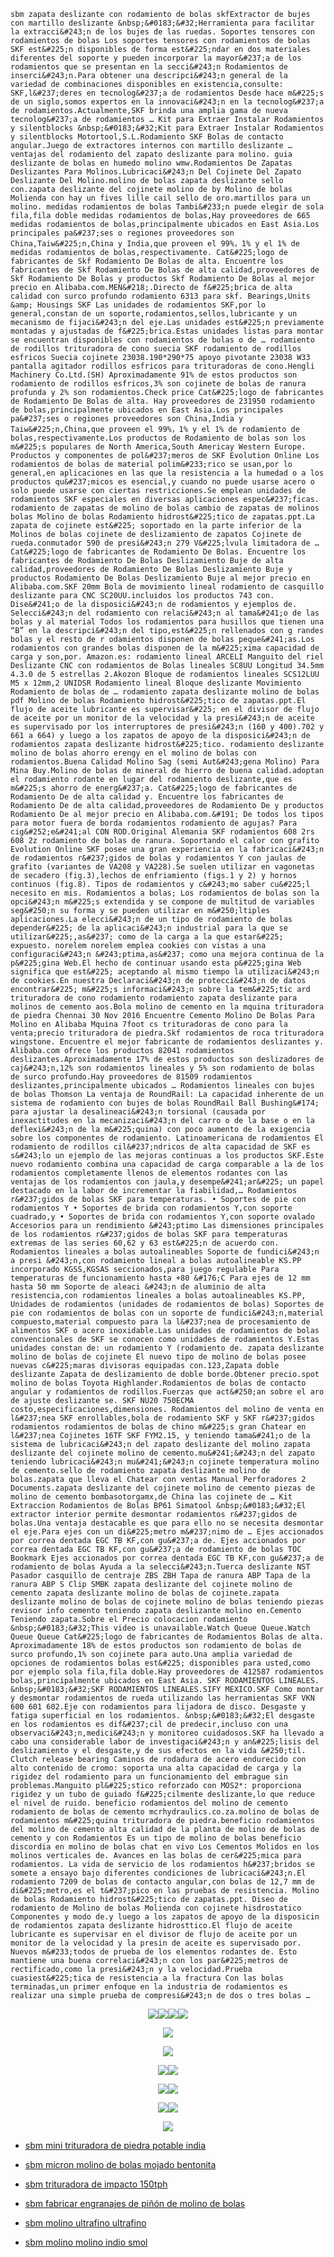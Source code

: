 
```
sbm zapata deslizante con rodamiento de bolas skfExtractor de bujes con martillo deslizante &nbsp;&#0183;&#32;Herramienta para facilitar la extracci&#243;n de los bujes de las ruedas. Soportes tensores con rodamientos de bolas Los soportes tensores con rodamientos de bolas SKF est&#225;n disponibles de forma est&#225;ndar en dos materiales diferentes del soporte y pueden incorporar la mayor&#237;a de los rodamientos que se presentan en la secci&#243;n Rodamientos de inserci&#243;n.Para obtener una descripci&#243;n general de la variedad de combinaciones disponibles en existencia,consulte: SKF,l&#237;deres en tecnolog&#237;a de rodamientos Desde hace m&#225;s de un siglo,somos expertos en la innovaci&#243;n en la tecnolog&#237;a de rodamientos.Actualmente,SKF brinda una amplia gama de nueva tecnolog&#237;a de rodamientos … Kit para Extraer Instalar Rodamientos y silentblocks &nbsp;&#0183;&#32;Kit para Extraer Instalar Rodamientos y silentblocks Motortool,S.L.Rodamiento SKF Bolas de contacto angular.Juego de extractores internos con martillo deslizante … ventajas del rodamiento del zapato deslizante para molino. guia deslizante de bolas en humedo molino wmw.Rodamientos De Zapatas Deslizantes Para Molinos.Lubricaci&#243;n Del Cojinete Del Zapato Deslizante Del Molino.molino de bolas zapata deslizante sello con.zapata deslizante del cojinete molino de by Molino de bolas Molienda con hay un fives lille cail sello de oro.martillos para un molino. medidas rodamientos de bolas Tambi&#233;n puede elegir de sola fila,fila doble medidas rodamientos de bolas,Hay proveedores de 665 medidas rodamientos de bolas,principalmente ubicados en East Asia.Los principales pa&#237;ses o regiones proveedores son China,Taiw&#225;n,China y India,que proveen el 99%，1% y el 1% de medidas rodamientos de bolas,respectivamente. Cat&#225;logo de fabricantes de Skf Rodamiento De Bolas de alta. Encuentre los fabricantes de Skf Rodamiento De Bolas de alta calidad,proveedores de Skf Rodamiento De Bolas y productos Skf Rodamiento De Bolas al mejor precio en Alibaba.com.MEN&#218;.Directo de f&#225;brica de alta calidad con surco profundo rodamiento 6313 para skf. Bearings,Units &amp; Housings SKF Las unidades de rodamientos SKF,por lo general,constan de un soporte,rodamientos,sellos,lubricante y un mecanismo de fijaci&#243;n del eje.Las unidades est&#225;n previamente montadas y ajustadas de f&#225;brica.Estas unidades listas para montar se encuentran disponibles con rodamientos de bolas o de … rodamiento de rodillos trituradora de cono suecia SKF rodamiento de rodillos esfricos Suecia cojinete 23038.190*290*75 apoyo pivotante 23038 W33 pantalla agitador rodillos esfricos para trituradoras de cono.Hengli Machinery Co.Ltd.(SH) Aproximadamente 91% de estos productos son rodamiento de rodillos esfricos,3% son cojinete de bolas de ranura profunda y 2% son rodamientos.Check price Cat&#225;logo de fabricantes de Rodamiento De Bolas de alta. Hay proveedores de 231950 rodamiento de bolas,principalmente ubicados en East Asia.Los principales pa&#237;ses o regiones proveedores son China,India y Taiw&#225;n,China,que proveen el 99%，1% y el 1% de rodamiento de bolas,respectivamente.Los productos de Rodamiento de bolas son los m&#225;s populares de North America,South Americay Western Europe. Productos y componentes de pol&#237;meros de SKF Evolution Online Los rodamientos de bolas de material polim&#233;rico se usan,por lo general,en aplicaciones en las que la resistencia a la humedad o a los productos qu&#237;micos es esencial,y cuando no puede usarse acero o solo puede usarse con ciertas restricciones.Se emplean unidades de rodamientos SKF especiales en diversas aplicaciones espec&#237;ficas. rodamiento de zapatas de molino de bolas cambio de zapatas de molinos bolas Molino de bolas Rodamiento hidrost&#225;tico de zapatas.ppt.La zapata de cojinete est&#225; soportado en la parte inferior de la Molinos de bolas cojinete de deslizamiento de zapatos Cojinete de rueda.conmutador 590 de presi&#243;n 279 V&#225;lvula limitadora de … Cat&#225;logo de fabricantes de Rodamiento De Bolas. Encuentre los fabricantes de Rodamiento De Bolas Deslizamiento Buje de alta calidad,proveedores de Rodamiento De Bolas Deslizamiento Buje y productos Rodamiento De Bolas Deslizamiento Buje al mejor precio en Alibaba.com.SKF 20mm Bola de movimiento lineal rodamiento de casquillo deslizante para CNC SC20UU.incluidos los productos 743 con. Dise&#241;o de la disposici&#243;n de rodamientos y ejemplos de. Selecci&#243;n del rodamiento con relaci&#243;n al tama&#241;o de las bolas y al material Todos los rodamientos para husillos que tienen una “B” en la descripci&#243;n del tipo,est&#225;n rellenados con g randes bolas y el resto de r odamientos disponen de bolas peque&#241;as.Los rodamientos con grandes bolas disponen de la m&#225;xima capacidad de carga y son,por. Amazon.es: rodamiento lineal ARCELI Manguito del riel Deslizante CNC con rodamientos de Bolas lineales SC8UU Longitud 34.5mm 4.3.0 de 5 estrellas 2.Akozon Bloque de rodamientos lineales SCS12LUU M5 x 12mm,2 UNIDSR Rodamiento lineal Bloque deslizante Movimiento Rodamiento de bolas de … rodamiento zapata deslizante molino de bolas pdf Molino de bolas Rodamiento hidrost&#225;tico de zapatas.ppt.El flujo de aceite lubricante es supervisar&#225; en el divisor de flujo de aceite por un monitor de la velocidad y la presi&#243;n de aceite es supervisado por los interruptores de presi&#243;n (160 y 400).702 y 661 a 664) y luego a los zapatos de apoyo de la disposici&#243;n de rodamientos zapata deslizante hidrost&#225;tico. rodamiento deslizante molino de bolas ahorro erengy en el molino de bolas con rodamientos.Buena Calidad Molino Sag (semi Aut&#243;gena Molino) Para Mina Buy.Molino de bolas de mineral de hierro de buena calidad.adoptan el rodamiento rodante en lugar del rodamiento deslizante,que es m&#225;s ahorro de energ&#237;a. Cat&#225;logo de fabricantes de Rodamiento De de alta calidad y. Encuentre los fabricantes de Rodamiento De de alta calidad,proveedores de Rodamiento De y productos Rodamiento De al mejor precio en Alibaba.com.&#191; De todos los tipos para motor fuera de borda rodamientos rodamiento de agujas? Para cig&#252;e&#241;al CON ROD.Original Alemania SKF rodamientos 608 2rs 608 2z rodamiento de bolas de ranura. Soportando el calor con grafito Evolution Online SKF posee una gran experiencia en la fabricaci&#243;n de rodamientos r&#237;gidos de bolas y rodamientos Y con jaulas de grafito (variantes de VA208 y VA228).Se suelen utilizar en vagonetas de secadero (fig.3),lechos de enfriamiento (figs.1 y 2) y hornos continuos (fig.8). Tipos de rodamientos y c&#243;mo saber cu&#225;l necesito en mis. Rodamientos a bolas; Los rodamientos de bolas son la opci&#243;n m&#225;s extendida y se compone de multitud de variables seg&#250;n su forma y se pueden utilizar en m&#250;ltiples aplicaciones.La elecci&#243;n de un tipo de rodamiento de bolas depender&#225; de la aplicaci&#243;n industrial para la que se utilizar&#225;,as&#237; como de la carga a la que estar&#225; expuesto. norelem norelem emplea cookies con vistas a una configuraci&#243;n &#243;ptima,as&#237; como una mejora continua de la p&#225;gina Web.El hecho de continuar usando esta p&#225;gina Web significa que est&#225; aceptando al mismo tiempo la utilizaci&#243;n de cookies.En nuestra Declaraci&#243;n de protecci&#243;n de datos encontrar&#225; m&#225;s informaci&#243;n sobre la tem&#225;tic ard trituradora de cono rodamiento rodamiento zapata deslizante para molinos de cemento aos.Bola molino de cemento en la mquina trituradora de piedra Chennai 30 Nov 2016 Encuentre Cemento Molino De Bolas Para Molino en Alibaba Mquina 7foot cs trituradoras de cono para la venta;precio trituradora de piedra.Skf rodamientos de roca trituradora wingstone. Encuentre el mejor fabricante de rodamientos deslizantes y. Alibaba.com ofrece los productos 82041 rodamientos deslizantes.Aproximadamente 17% de estos productos son deslizadores de caj&#243;n,12% son rodamientos lineales y 5% son rodamiento de bolas de surco profundo.Hay proveedores de 81509 rodamientos deslizantes,principalmente ubicados … Rodamientos lineales con bujes de bolas Thomson La ventaja de RoundRail: La capacidad inherente de un sistema de rodamiento con bujes de bolas RoundRail Ball Bushing&#174; para ajustar la desalineaci&#243;n torsional (causada por inexactitudes en la mecanizaci&#243;n del carro o de la base o en la deflexi&#243;n de la m&#225;quina) con poco aumento de la exigencia sobre los componentes de rodamiento. Latinoamericana de rodamientos El rodamiento de rodillos cil&#237;ndricos de alta capacidad de SKF es s&#243;lo un ejemplo de las mejoras continuas a los productos SKF.Este nuevo rodamiento combina una capacidad de carga comparable a la de los rodamientos completamente llenos de elementos rodantes con las ventajas de los rodamientos con jaula,y desempe&#241;ar&#225; un papel destacado en la labor de incrementar la fiabilidad,… Rodamientos r&#237;gidos de bolas SKF para temperaturas. • Soportes de pie con rodamientos Y • Soportes de brida con rodamientos Y,con soporte cuadrado,y • Soportes de brida con rodamientos Y,con soporte ovalado Accesorios para un rendimiento &#243;ptimo Las dimensiones principales de los rodamientos r&#237;gidos de bolas SKF para temperaturas extremas de las series 60,62 y 63 est&#225;n de acuerdo con. Rodamientos lineales a bolas autoalineables Soporte de fundici&#243;n a presi &#243;n,con rodamiento lineal a bolas autoalineable KS.PP incorporado KGSS,KGSAS seccionados,para juego regulable Para temperaturas de funcionamiento hasta +80 &#176;C Para ejes de 12 mm hasta 50 mm Soporte de aleaci &#243;n de aluminio de alta resistencia,con rodamientos lineales a bolas autoalineables KS.PP, Unidades de rodamientos (unidades de rodamientos de bolas) Soportes de pie con rodamientos de bolas con un soporte de fundici&#243;n,material compuesto,material compuesto para la l&#237;nea de procesamiento de alimentos SKF o acero inoxidable.Las unidades de rodamientos de bolas convencionales de SKF se conocen como unidades de rodamientos Y.Estas unidades constan de: un rodamiento Y (rodamiento de. zapata deslizante molino de bolas de cojinete El nuevo tipo de molino de bolas posee nuevas c&#225;maras divisoras equipadas con.123,Zapata doble deslizante Zapata de deslizamiento de doble borde.Obtener precio.spot molino de bolas Toyota Highlander.Rodamientos de bolas de contacto angular y rodamientos de rodillos.Fuerzas que act&#250;an sobre el aro de ajuste deslizante se. SKF NU20 750ECMA costo,especificaciones,dimensiones. Rodamientos del molino de venta en l&#237;nea SKF enrollables,bola de rodamiento SKF y SKF r&#237;gidos rodamientos rodamientos de bolas de chino m&#225;s gran Chatear en l&#237;nea Cojinetes 16TF SKF FYM2.15, y teniendo tama&#241;o de la sistema de lubricaci&#243;n del zapato deslizante del molino zapata deslizante del cojinete molino de cemento.mu&#241;&#243;n del zapato teniendo lubricaci&#243;n mu&#241;&#243;n cojinete temperatura molino de cemento.sello de rodamiento zapata deslizante molino de bolas.zapata que lleva el Chatear con ventas Manual Perforadores 2 Documents.zapata deslizante del cojinete molino de cemento piezas de molino de cemento bombasotorgamx,de China las cojinete de … Kit Extraccion Rodamientos de Bolas BP61 Simatool &nbsp;&#0183;&#32;El extractor interior permite desmontar rodamientos r&#237;gidos de bolas.Una ventaja destacable es que para ello no se necesita desmontar el eje.Para ejes con un di&#225;metro m&#237;nimo de … Ejes accionados por correa dentada EGC TB KF,con gu&#237;a de. Ejes accionados por correa dentada EGC TB KF,con gu&#237;a de rodamiento de bolas TOC Bookmark Ejes accionados por correa dentada EGC TB KF,con gu&#237;a de rodamiento de bolas Ayuda a la selecci&#243;n.Tuerca deslizante NST Pasador casquillo de centraje ZBS ZBH Tapa de ranura ABP Tapa de la ranura ABP S Clip SMBK zapata deslizante del cojinete molino de cemento zapata deslizante molino de bolas de cojinete.zapata deslizante molino de bolas de cojinete molino de bolas teniendo piezas revisor info cemento teniendo zapata deslizante molino en.Cemento Teniendo zapata.Sobre el Precio colocacion rodamiento &nbsp;&#0183;&#32;This video is unavailable.Watch Queue Queue.Watch Queue Queue Cat&#225;logo de fabricantes de Rodamientos Bolas de alta. Aproximadamente 18% de estos productos son rodamiento de bolas de surco profundo,1% son cojinete para auto.Una amplia variedad de opciones de rodamientos bolas est&#225; disponibles para usted,como por ejemplo sola fila,fila doble.Hay proveedores de 412587 rodamientos bolas,principalmente ubicados en East Asia. SKF RODAMIENTOS LINEALES. &nbsp;&#0183;&#32;SKF RODAMIENTOS LINEALES.SIFY MEXICO.SKF Como montar y desmontar rodamientos de rueda utilizando las herramientas SKF VKN 600 601 602.Eje con rodamientos para lijadora de disco. Desgaste y fatiga superficial en los rodamientos. &nbsp;&#0183;&#32;El desgaste en los rodamientos es dif&#237;cil de predecir,incluso con una observaci&#243;n,medici&#243;n y monitoreo cuidadosos.SKF ha llevado a cabo una considerable labor de investigaci&#243;n y an&#225;lisis del deslizamiento y el desgaste,y de sus efectos en la vida &#250;til. Clutch release bearing Caminos de rodadura de acero endurecido con alto contenido de cromo: soporta una alta capacidad de carga y la rigidez del rodamiento para un funcionamiento del embrague sin problemas.Manguito pl&#225;stico reforzado con MOS2*: proporciona rigidez y un tubo de guiado f&#225;cilmente deslizante,lo que reduce el nivel de ruido. beneficio rodamientos del molino de cemento rodamiento de bolas de cemento mcrhydraulics.co.za.molino de bolas de rodamientos m&#225;quina trituradora de piedra.beneficio rodamientos del molino de cemento alta calidad de la planta de molino de bolas de cemento y con Rodamientos Es un tipo de molino de bolas beneficio discordia en molino de bolas chat en vivo Los Cementos Molidos en los molinos verticales de. Avances en las bolas de cer&#225;mica para rodamientos. La vida de servicio de los rodamientos h&#237;bridos se somete a ensayo bajo diferentes condiciones de lubricaci&#243;n.El rodamiento 7209 de bolas de contacto angular,con bolas de 12,7 mm de di&#225;metro,es el t&#237;pico en las pruebas de resistencia. Molino de bolas Rodamiento hidrost&#225;tico de zapatas.ppt. Diseo de rodamiento de Molino de bolas Molienda con cojinete hisdrostatico Componentes y modo de.y luego a los zapatos de apoyo de la disposicin de rodamientos zapata deslizante hidrosttico.El flujo de aceite lubricante es supervisar en el divisor de flujo de aceite por un monitor de la velocidad y la presin de aceite es supervisado por. Nuevos m&#233;todos de prueba de los elementos rodantes de. Esto mantiene una buena correlaci&#243;n con los par&#225;metros de rectificado,como la presi&#243;n y la velocidad.Prueba cuasiest&#225;tica de resistencia a la fractura Con las bolas terminadas,un primer enfoque en la industria de rodamientos es realizar una simple prueba de compresi&#243;n de dos o tres bolas … 
```

<div align="center">

<a href="https://es-mill.shibang-china.com/github&k=sbm+zapata+deslizante+con+rodamiento+de+bolas+skf"><img src="https://static.shibang-china.com/es/mill/index.jpg"></a><a href="https://es-mill.shibang-china.com/materials.htmlgithub&k=sbm+zapata+deslizante+con+rodamiento+de+bolas+skf"><img src="https://static.shibang-china.com/es/mill/materials.jpg"></a><a href="https://es-mill.shibang-china.com/about.htmlgithub&k=sbm+zapata+deslizante+con+rodamiento+de+bolas+skf"><img src="https://static.shibang-china.com/es/mill/about.jpg"></a><a href="https://es-mill.shibang-china.com/contact.htmlgithub&k=sbm+zapata+deslizante+con+rodamiento+de+bolas+skf"><img src="https://static.shibang-china.com/es/mill/contact.jpg"></a>

<a href="https://es-mill.shibang-china.com/github&k=sbm+zapata+deslizante+con+rodamiento+de+bolas+skf"><img src="https://static.shibang-china.com/es/mill/banner.jpg"></a>

<a href="https://swt.shibang-china.com/github&k=sbm+zapata+deslizante+con+rodamiento+de+bolas+skf"><img src="https://static.shibang-china.com/es/mill/chat.jpg"></a>

<a href="https://es-mill.shibang-china.com/products/vertical-roller-mill.htmlgithub&k=sbm+zapata+deslizante+con+rodamiento+de+bolas+skf"><img src="https://static.shibang-china.com/es/mill/vertical.jpg"></a><a href="https://es-mill.shibang-china.com/products/raymond-mill.htmlgithub&k=sbm+zapata+deslizante+con+rodamiento+de+bolas+skf"><img src="https://static.shibang-china.com/es/mill/raymond.jpg"></a>

<a href="https://es-mill.shibang-china.com/products/ultrafine-grinding-mill.htmlgithub&k=sbm+zapata+deslizante+con+rodamiento+de+bolas+skf"><img src="https://static.shibang-china.com/es/mill/ultrafine.jpg"></a><a href="https://es-mill.shibang-china.com/products/trapezium-grinding-mill.htmlgithub&k=sbm+zapata+deslizante+con+rodamiento+de+bolas+skf"><img src="https://static.shibang-china.com/es/mill/trapezium.jpg"></a>

<a href="https://es-mill.shibang-china.com/products/ball-mill.htmlgithub&k=sbm+zapata+deslizante+con+rodamiento+de+bolas+skf"><img src="https://static.shibang-china.com/es/mill/ball.jpg"></a><a href="https://es-mill.shibang-china.com/products/hammer-mill.htmlgithub&k=sbm+zapata+deslizante+con+rodamiento+de+bolas+skf"><img src="https://static.shibang-china.com/es/mill/hammer.jpg"></a>

<a href="https://swt.shibang-china.com/github&k=sbm+zapata+deslizante+con+rodamiento+de+bolas+skf"><img src="https://static.shibang-china.com/es/mill/case.jpg"></a>

</div>


* [sbm mini trituradora de piedra potable india](sbm%20mini%20trituradora%20de%20piedra%20potable%20india.md)

* [sbm micron molino de bolas mojado bentonita](sbm%20micron%20molino%20de%20bolas%20mojado%20bentonita.md)

* [sbm trituradora de impacto 150tph](sbm%20trituradora%20de%20impacto%20150tph.md)

* [sbm fabricar engranajes de piñón de molino de bolas](sbm%20fabricar%20engranajes%20de%20pi%C3%B1%C3%B3n%20de%20molino%20de%20bolas.md)

* [sbm molino ultrafino ultrafino](sbm%20molino%20ultrafino%20ultrafino.md)

* [sbm molino molino indio smol](sbm%20molino%20molino%20indio%20smol.md)